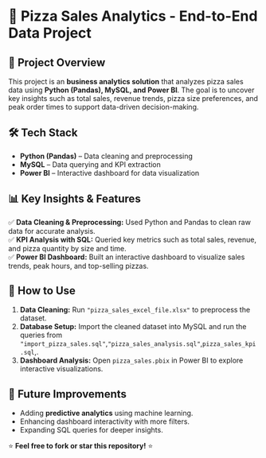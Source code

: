 # 🍕 Pizza Sales Analytics - End-to-End Data Project

## 📌 Project Overview
This project is an **business analytics solution** that analyzes pizza sales data using **Python (Pandas), MySQL, and Power BI**. The goal is to uncover key insights such as total sales, revenue trends, pizza size preferences, and peak order times to support data-driven decision-making.

## 🛠 Tech Stack
- **Python (Pandas)** – Data cleaning and preprocessing
- **MySQL** – Data querying and KPI extraction
- **Power BI** – Interactive dashboard for data visualization

## 📊 Key Insights & Features
✅ **Data Cleaning & Preprocessing:** Used Python and Pandas to clean raw data for accurate analysis.  
✅ **KPI Analysis with SQL:** Queried key metrics such as total sales, revenue, and pizza quantity by size and time.  
✅ **Power BI Dashboard:** Built an interactive dashboard to visualize sales trends, peak hours, and top-selling pizzas.  

## 🚀 How to Use
1. **Data Cleaning:** Run `"pizza_sales_excel_file.xlsx"` to preprocess the dataset.
2. **Database Setup:** Import the cleaned dataset into MySQL and run the queries from `"import_pizza_sales.sql"`,`"pizza_sales_analysis.sql"`,`pizza_sales_kpi.sql`,.
3. **Dashboard Analysis:** Open `pizza_sales.pbix` in Power BI to explore interactive visualizations.

## 📌 Future Improvements
- Adding **predictive analytics** using machine learning.
- Enhancing dashboard interactivity with more filters.
- Expanding SQL queries for deeper insights.

⭐ **Feel free to fork or star this repository!** ⭐
